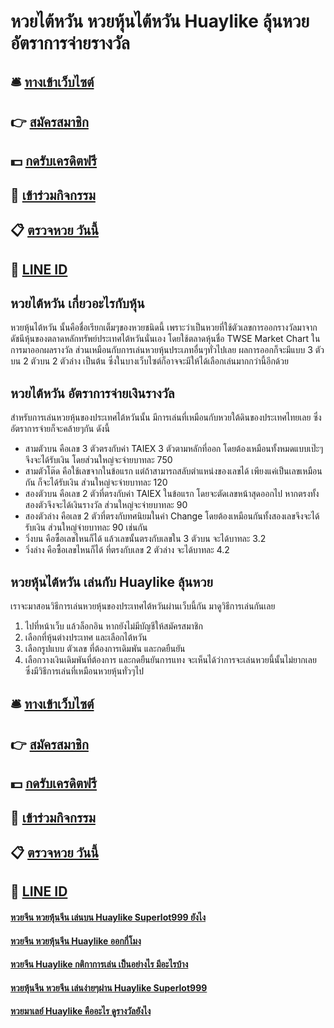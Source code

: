 # หวยไต้หวัน หวยหุ้นไต้หวัน Huaylike ลุ้นหวย อัตราการจ่ายรางวัล

## 🛎 [ทางเข้าเว็บไซต์](https://bit.ly/3Lk43DA)
## 👉 [สมัครสมาชิก](https://bit.ly/3Lk43DA)
## 💵 [กดรับเครดิตฟรี](https://bit.ly/3RTpmhI)
## 👑 [เข้าร่วมกิจกรรม](https://bit.ly/3RTpmhI)
## 📋 [ตรวจหวย วันนี้](https://bit.ly/3RTpmhI)
## 📱 [LINE ID](https://bit.ly/3RTpmhI)

## หวยไต้หวัน เกี่ยวอะไรกับหุ้น
หวยหุ้นไต้หวัน นั้นคือชื่อเรียกเต็มๆของหวยชนิดนี้ เพราะว่าเป็นหวยที่ใช้ตัวเลขการออกรางวัลมาจากดัชนีหุ้นของตลาดหลักทรัพย์ประเทศไต้หวันนั่นเอง โดยใช้ตลาดหุ้นชื่อ TWSE Market Chart ในการมาออกผลรางวัล ส่วนเหมือนกับการเล่นหวยหุ้นประเภทอื่นๆทั่วไปเลย ผลการออกก็จะมีแบบ 3 ตัวบน 2 ตัวบน 2 ตัวล่าง เป็นต้น ซึ่งในบางเว็บไซต์ก็อาจจะมีให้ได้เลือกเล่นมากกว่านี้อีกด้วย

## หวยไต้หวัน อัตราการจ่ายเงินรางวัล
สำหรับการเล่นหวยหุ้นของประเทศไต้หวันนั้น มีการเล่นที่เหมือนกับหวยใต้ดินของประเทศไทยเลย ซึ่งอัตราการจ่ายก็จะคล้ายๆกัน ดังนี้
- สามตัวบน คือเลข 3 ตัวตรงกับค่า TAIEX 3 ตัวตามหลักที่ออก โดยต้องเหมือนทั้งหมดแบบเป๊ะๆ จึงจะได้รับเงิน โดยส่วนใหญ่จะจ่ายบาทละ 750
- สามตัวโต๊ด คือใช้เลขจากในข้อแรก แต่ถ้าสามารถสลับตำแหน่งของเลขได้ เพียงแค่เป็นเลขเหมือนกัน ก็จะได้รับเงิน ส่วนใหญ่จะจ่ายบาทละ 120
- สองตัวบน คือเลข 2 ตัวที่ตรงกับค่า TAIEX ในข้อแรก โดยจะตัดเลขหน้าสุดออกไป หากตรงทั้งสองตัวจึงจะได้เงินรางวัล ส่วนใหญ่จะจ่ายบาทละ 90
- สองตัวล่าง คือเลข 2 ตัวที่ตรงกับทศนิยมในค่า Change โดยต้องเหมือนกันทั้งสองเลขจึงจะได้รับเงิน ส่วนใหญ่จ่ายบาทละ 90 เช่นกัน
- วิ่งบน คือซื้อเลขไหนก็ได้ แล้วเลขนั้นตรงกับเลขใน 3 ตัวบน จะได้บาทละ 3.2 
- วิ่งล่าง คือซื้อเลขไหนก็ได้ ที่ตรงกับเลข 2 ตัวล่าง จะได้บาทละ 4.2

## หวยหุ้นไต้หวัน เล่นกับ Huaylike ลุ้นหวย
เราจะมาสอนวิธีการเล่นหวยหุ้นของประเทศไต้หวันผ่านเว็บนี้กัน มาดูวิธีการเล่นกันเลย
1. ไปที่หน้าเว็บ แล้วล็อกอิน หากยังไม่มีบัญชีให้สมัครสมาชิก
2. เลือกที่หุ้นต่างประเทศ และเลือกไต้หวัน
3. เลือกรูปแบบ ตัวเลข ที่ต้องการเดิมพัน และกดยืนยัน
4. เลือกวางเงินเดิมพันที่ต้องการ และกดยืนยันการแทง
จะเห็นได้ว่าการจะเล่นหวยนี้นั้นไม่ยากเลย ซึ่งมีวิธีการเล่นที่เหมือนหวยหุ้นทั่วๆไป

## 🛎 [ทางเข้าเว็บไซต์](https://bit.ly/3Lk43DA)
## 👉 [สมัครสมาชิก](https://bit.ly/3Lk43DA)
## 💵 [กดรับเครดิตฟรี](https://bit.ly/3RTpmhI)
## 👑 [เข้าร่วมกิจกรรม](https://bit.ly/3RTpmhI)
## 📋 [ตรวจหวย วันนี้](https://bit.ly/3RTpmhI)
## 📱 [LINE ID](https://bit.ly/3RTpmhI)

#### [หวยจีน หวยหุ้นจีน เล่นบน Huaylike Superlot999 ยังไง](https://atom.io/themes/หวยจีน%20หวยหุ้นจีน%20เล่นบน%20Huaylike%20Superlot999%20ยังไง)
#### [หวยจีน หวยหุ้นจีน Huaylike ออกกี่โมง](https://atom.io/themes/หวยจีน%20หวยหุ้นจีน%20Huaylike%20ออกกี่โมง)
#### [หวยจีน Huaylike กติกาการเล่น เป็นอย่างไร มีอะไรบ้าง](https://atom.io/themes/หวยจีน%20Huaylike%20กติกาการเล่น%20เป็นอย่างไร%20มีอะไรบ้าง)
#### [หวยหุ้นจีน หวยจีน เล่นง่ายๆผ่าน Huaylike Superlot999](https://atom.io/themes/หวยหุ้นจีน%20หวยจีน%20เล่นง่ายๆผ่าน%20Huaylike%20Superlot999)
#### [หวยมาเลย์ Huaylike คืออะไร ดูรางวัลยังไง](https://atom.io/themes/หวยมาเลย์%20Huaylike%20คืออะไร%20ดูรางวัลยังไง)